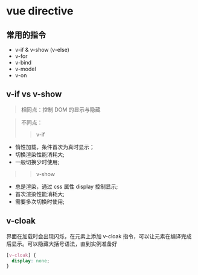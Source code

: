 <!--
 * @Author: your name
 * @Date: 2021-06-07 10:53:18
 * @LastEditTime: 2021-09-06 14:49:25
 * @LastEditors: Please set LastEditors
 * @Description: In User Settings Edit
 * @FilePath: \vue-note\Vue\vue-directive.md
-->

# vue directive

## 常用的指令

- v-if & v-show (v-else)
- v-for
- v-bind
- v-model
- v-on

## v-if vs v-show

> 相同点：控制 DOM 的显示与隐藏

> 不同点：
>
> > v-if

- 惰性加载，条件首次为真时显示；
- 切换渲染性能消耗大;
- 一般切换少时使用;

> > v-show

- 总是渲染，通过 css 属性 display 控制显示;
- 首次渲染性能消耗大;
- 需要多次切换时使用;

## v-cloak

界面在加载时会出现闪烁，在元素上添加 v-cloak 指令，可以让元素在编译完成后显示。可以隐藏大括号语法，直到实例准备好

```css
[v-cloak] {
  display: none;
}
```
